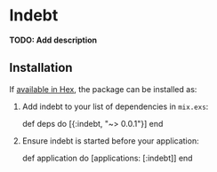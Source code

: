 # Indebt

**TODO: Add description**

## Installation

If [available in Hex](https://hex.pm/docs/publish), the package can be installed as:

  1. Add indebt to your list of dependencies in `mix.exs`:

        def deps do
          [{:indebt, "~> 0.0.1"}]
        end

  2. Ensure indebt is started before your application:

        def application do
          [applications: [:indebt]]
        end
